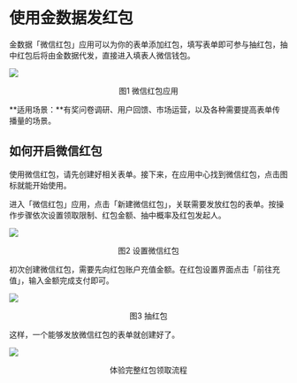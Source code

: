 # 使用金数据发红包

金数据「微信红包」应用可以为你的表单添加红包，填写表单即可参与抽红包，抽中红包后将由金数据代发，直接进入填表人微信钱包。

![](https://ws1.sinaimg.cn/large/c25e83dbgy1flxz3j9l9jj21hc0gejut.jpg)

<center>图1 微信红包应用</center>

**适用场景：**有奖问卷调研、用户回馈、市场运营，以及各种需要提高表单传播量的场景。

## 如何开启微信红包

使用微信红包，请先创建好相关表单。接下来，在应用中心找到微信红包，点击图标就能开始使用。

进入「微信红包」应用，点击「新建微信红包」，关联需要发放红包的表单。按操作步骤依次设置领取限制、红包金额、抽中概率及红包发起人。

![](https://ws1.sinaimg.cn/large/c25e83dbgy1flxz5926rcj21hc0zon0n.jpg)

<center>图2 设置微信红包</center>

初次创建微信红包，需要先向红包账户充值金额。在红包设置界面点击「前往充值」，输入金额完成支付即可。

![](https://ws1.sinaimg.cn/large/c25e83dbgy1flxz76g2cpj218q0kkjux.jpg)

<center>图3 抽红包</center>

这样，一个能够发放微信红包的表单就创建好了。

![](https://ws1.sinaimg.cn/large/c25e83dbgy1flxz7a9sl6j207s07s0al.jpg)

<center>体验完整红包领取流程</center>

